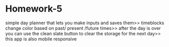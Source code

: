 # Homework-5
simple day planner that lets you make inputs and saves them>>
timeblocks change color based on past/ present /future times>>
after the day is over you can use the clean slate button to clear the storage for the next day>>
this app is also mobile responsive 

